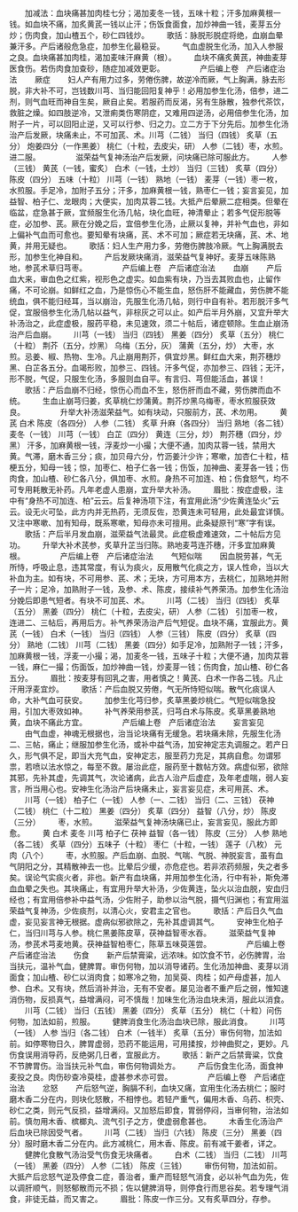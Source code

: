 <!-- { "loadSidebar": true } -->
　　加减法：血块痛甚加肉桂七分；渴加麦冬一钱，五味十粒；汗多加麻黄根一钱。如血块不痛，加炙黄芪一钱以止汗；伤饭食面食，加炒神曲一钱，麦芽五分炒；伤肉食，加山楂五个，砂仁四钱炒。 
　　歌括：脉脱形脱症将绝，血崩血晕兼汗多。产后诸般危急症，加参生化最稳妥。 
　　气血虚脱生化汤，加入人参服之良。血块痛甚加肉桂，渴加麦味汗麻黄（根）。 
　　血块不痛炙黄芪，神曲麦芽医食伤。若伤肉食加查砂，随症加减效更彰。 
　　
　　产后编上卷　产后诸症治法
　　厥症
　　妇人产有用力过多，劳倦伤脾，故逆冷而厥，气上胸满，脉去形脱，非大补不可，岂钱数川芎、当归能回阳复神乎！必用加参生化汤，倍参，进二剂，则气血旺而神自生矣，厥自止矣。若服药而反渴，另有生脉散，独参代茶饮，救脏之燥。如四肢逆冷，又泄痢类伤寒阴症，又难用四逆汤，必用倍参生化汤，加附子一片，可以回阳止逆，又可以行参、归之力。立二方于下分先后。加参生化汤治产后发厥，块痛未止，不可加芪、术。川芎（二钱） 当归（四钱） 炙草（五分） 炮姜四分（一作黑姜） 桃仁（十粒，去皮尖，研） 人参（二钱）枣，水煎。进二服。
　　
　　滋荣益气复神汤治产后发厥，问块痛已除可服此方。 
　　人参（三钱） 黄芪（一钱，蜜炙） 白术（一钱，土炒） 当归（三钱） 炙草（四分） 陈皮（四分） 五味（十粒） 川芎（一钱） 熟地（一钱） 麦芽（一钱）枣一枚，水煎服。手足冷，加附子五分；汗多，加麻黄根一钱，熟枣仁一钱；妄言妄见，加益智、柏子仁、龙眼肉；大便实，加肉苁蓉二钱。大抵产后晕厥二症相类。但晕在临盆，症急甚于厥，宜频服生化汤几帖，块化血旺，神清晕止；若多气促形脱等症，必加参、芪。厥在分娩之后，宜倍参生化汤，止厥以复神，并补气血也，非如上偏补气血而可愈也。要知晕有块痛，芪、术不可加；厥症若无块痛，芪、术、地黄，并用无疑也。 
　　歌括：妇人生产用力多，劳倦伤脾肢冷厥。气上胸满脱去形，加参生化神自和。 
　　产后发厥块痛消，滋荣益气复神好。麦芽五味陈熟地，参芪术草归芎枣。 
　　
　　产后编上卷　产后诸症治法
　　血崩
　　产后血大来，审血色之红紫，视形色之虚实。如血紫有块，乃当去其败血也，止留作痛，不可论崩。如鲜红之血，乃是惊伤心不能生血，怒伤肝不能藏血，劳伤脾不能统血，俱不能归经耳，当以崩治，先服生化汤几帖，则行中自有补。若形脱汗多气促，宜服倍参生化汤几帖以益气，非棕灰之可以止。如产后半月外崩，又宜升举大补汤治之，此症虚极，服药平稳，未见速效，须二十帖后，诸症顿除。生血止崩汤治产后血崩。 
　　川芎（一钱） 当归（四钱） 黑姜（四分） 炙草（五分） 桃仁（十粒） 荆芥（五分，炒黑） 乌梅（五分，灰） 蒲黄（五分，炒） 大枣，水煎。忌姜、椒、热物、生冷。凡止崩用荆芥，俱宜炒黑。鲜红血大来，荆芥穗炒黑、白芷各五分。血竭形败，加参三、四钱。汗多气促，亦加参三、四钱；无汗，形不脱，气促，只服生化汤，多服则血自平。有言归、芎但能活血，甚误！ 
　　歌括：产后血崩不归经，惊伤心而血不生，怒伤肝而血不藏，劳伤脾而血不统。 
　　生血止崩芎归姜，炙草桃仁炒蒲黄。荆芥炒黑乌梅枣，枣水煎服获效良。 
　　
　　升举大补汤滋荣益气。如有块动，只服前方，芪、术勿用。 
　　黄芪 白术 陈皮（各四分） 人参（二钱） 炙草 升麻（各四分） 当归 熟地（各二钱） 麦冬（一钱） 川芎（一钱） 白芷（四分） 黄连（三分，炒） 荆芥穗（四分，炒黑） 汗多，加麻黄根一钱，浮麦炒一小撮；大便不通，加肉苁蓉一钱，禁用大黄。气滞，磨木香三分；痰，加贝母六分，竹沥姜汁少许；寒嗽，加杏仁十粒，桔梗五分，知母一钱；惊，加枣仁、柏子仁各一钱；伤饭，加神曲、麦芽各一钱；伤肉食，加山楂、砂仁各八分，俱加枣、水煎。身热不可加连、柏；伤食怒气，均不可专用耗散无补药。凡年老虚人患崩，宜升举大补汤。
　　眉批：按症虚极，注中有“身热不可加连、柏”云云。后复神汤项下注，有宜用此汤“少佐黄连坠火”云云。设无火可坠，此方内并无热药，无须反佐，恐黄连未可轻用，此处最宜详慎。又注中寒嗽、加有知母，既系寒嗽，知母亦未可擅用。此条疑原刊“寒”字有误。 
　　歌括：产后半月发血崩，滋荣益气法最灵。此症极虚难速效，二十帖后方见功。 
　　升举大补术芪参，炙草升芷当归陈。熟地麦芎连芥穗，汗多宜加麻黄根。 
　　
　　产后编上卷　产后诸症治法
　　气短似喘
　　因血脱劳甚，气无所恃，呼吸止息，违其常度，有认为痰火，反用散气化痰之方，误人性命，当以大补血为主。如有块，不可用参、芪、术；无块，方可用本方，去桃仁，加熟地并附子一片；足冷，加熟附子一钱，及参、术、陈皮，接续补气养荣汤。加参生化汤治分娩后即患气短者。有块不可加芪、术。 
　　川芎（二钱） 当归（四钱） 炙草（五分） 黑姜（四分） 桃仁（十粒，去皮尖，研） 人参（二钱） 引加枣一枚，连进二、三帖后，再用后方。补气养荣汤治产后气短促。血块不痛，宜服此方。黄芪（一钱） 白术（一钱） 当归（四钱） 人参（三钱） 陈皮（四分） 炙草（四分） 熟地（二钱） 川芎（二钱） 黑姜（四分）如手足冷，加熟附子一钱；汗多，加麻黄根一钱，浮麦一小撮；渴，加麦冬一钱，五味子十粒；大便不通，加肉苁蓉一钱，麻仁一撮；伤面饭，加炒神曲一钱，炒麦芽一钱；伤肉食，加山楂、砂仁各五分。 
　　眉批：按麦芽有回乳之害，用者慎之！黄芪、白术一作各二钱。凡止汗用浮麦宜炒。 
　　歌括：产后血脱又劳倦，气无所恃短似喘。散气化痰误人命，大补气血可获安。 
　　加参生化芎归参，炙草黑姜炒桃仁。气短似喘急投用，引加大枣效如神。 
　　补气养荣用参芪，归芎白术与陈皮。炙草黑姜熟地黄，血块不痛此方宜。 
　　
　　产后编上卷　产后诸症治法
　　妄言妄见
　　由气血虚，神魂无根据也，治当论块痛有无缓急。若块痛未除，先服生化汤二、三帖，痛止；继服加参生化汤，或补中益气汤，加安神定志丸调服之。若产日久，形气俱不足，即当大充气血，安神定志，服至药力充足，其病自愈。勿谓邪祟，若喷以法水惊之，每至不救。屡治此症，服药至十数帖方效。病虚似邪，欲除其邪，先补其虚，先调其气，次论诸病，此古人治产后虚症，及年老虚喘，弱人妄言，所当用心也。安神生化汤治产后块痛未止，妄言妄见症，未可用芪、术。 
　　川芎（一钱） 柏子仁（一钱） 人参（一、二钱） 当归（二、三钱） 茯神（二钱） 桃仁（十二粒） 黑姜（四分） 炙草（四分） 益智（八分，炒） 陈皮（三分） 
　　枣，水煎。
　　滋荣益气复神汤块痛已止，妄言妄见，服此方即愈。 
　　黄 白术 麦冬 川芎 柏子仁 茯神 益智（各一钱） 陈皮（三分） 人参 熟地（各二钱） 炙草（四分）五味子（十粒） 枣仁（十粒，一钱） 莲子（八枚） 元肉（八个） 
　　枣，水煎服。产后血崩、血脱、气喘、气脱、神脱妄言，虽有血气阴阳之分，其精散神去一也。比晕后少缓，亦危症也。若非浓药频服，失之者多矣。误论气实痰火者，非也。新产有血块痛，并用加参生化汤，行中有补，斯免滞血血晕之失也。其块痛止，有宜用升举大补汤，少佐黄连，坠火以治血脱，安血归经也；有宜用倍参补中益气汤，少佐附子，助参以治气脱，摄气归渊也；有宜用滋荣益气复神汤，少佐痰剂，以清心火，安君主之官也。 
　　歌括：产后日久气血虚，妄见妄言神无根据。虚病似邪欲除之，先补其虚调其气。 
　　安神生化柏子仁，当归川芎与人参。桃仁黑姜陈皮草，茯神益智枣水吞。 
　　滋荣益气复神汤，参芪术芎麦地黄。茯神益智柏枣仁，陈草五味萸莲尝。 
　　
　　产后编上卷　产后诸症治法
　　伤食
　　新产后禁膏粱，远浓味。如饮食不节，必伤脾胃，治当扶元，温补气血，健脾胃。审伤何物，加以消导诸药。生化汤加神曲、麦芽以消面食；加山楂、砂仁以消肉食；如寒冷之物，加吴萸、肉桂；如产母虚甚，加人参、白术。又有块，然后消补并治，无有不安者。屡见治者不重产后之弱，惟知速消伤物，反损真气，益增满闷，可不慎哉！加味生化汤治血块未消，服此以消食。 
　　川芎（二钱） 当归（五钱） 黑姜（四分） 炙草（五分） 桃仁（十粒）问伤何物，加法如前，煎服。
　　健脾消食生化汤治血块已除，服此消食。 
　　川芎（一钱） 人参 当归（各二钱） 白术（一钱半） 炙草（五分）审伤何物，加法如前。如停寒物日久，脾胃虚弱，恐药不能运用，可用揉按，炒神曲熨之，更妙。凡伤食误用消导药，反绝粥几日者，宜服此方。 
　　歌括：新产之后禁膏粱，饮食不节脾胃伤。治当扶元补气血，审伤何物调处方。 
　　产后伤食生化汤，面食神麦投之良。肉伤砂查冷萸桂，虚甚参术亦可尝。 
　　
　　产后编上卷　产后诸症治法
　　忿怒
　　产后怒气逆，胸膈不利，血块又痛，宜用生化汤去桃仁；服时磨木香二分在内，则块化怒散，不相悖也。若轻产重气，偏用木香、乌药、枳壳、砂仁之类，则元气反损，益增满闷。又加怒后即食，胃弱停闷，当审何物，治法如前。慎勿用木香、槟榔丸、流气引子之方，使虚弱愈甚也。 
　　木香生化汤治产后血块已除因受气者。 
　　川芎（二钱） 当归（六钱） 陈皮（三分） 黑姜（四分）服时磨木香二分在内。此方减桃仁，用木香、陈皮。前有减干姜者，详之。
　　健脾化食散气汤治受气伤食无块痛者。 
　　白术（二钱） 当归（二钱） 川芎（一钱） 黑姜（四分） 人参（二钱） 陈皮（三钱） 
　　审伤何物，加法如前。大抵产后忿怒气逆及停食二症，善治者，重产而轻怒气消食，必以补气血为先，佐以调肝顺气，则怒郁散而元不损；佐以健脾消导，则停食行而思谷矣。若专理气消食，非徒无益，而又害之。 
　　眉批：陈皮一作三分。又有炙草四分，存参。 
